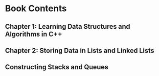# Book Contents

## Chapter 1: Learning Data Structures and Algorithms in C++

## Chapter 2: Storing Data in Lists and Linked Lists

## Constructing Stacks and Queues
